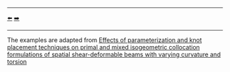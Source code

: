 ***
[⬅️](../005/README.md "Previous example")
[➡️](../007/README.md "Next example")
***

The examples are adapted from [Effects of parameterization and knot placement techniques on primal and mixed isogeometric collocation formulations of spatial shear-deformable beams with varying curvature and torsion](http://dx.doi.org/10.1016/j.camwa.2020.06.006)
